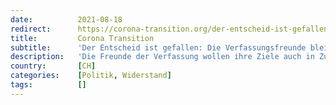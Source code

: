 ```yaml
---
date:          2021-08-18
redirect:      https://corona-transition.org/der-entscheid-ist-gefallen-die-verfassungsfreunde-bleiben-eine-bewegung-und
title:         Corona Transition
subtitle:      'Der Entscheid ist gefallen: Die Verfassungsfreunde bleiben eine Bewegung und werden keine Partei'
description:   'Die Freunde der Verfassung wollen ihre Ziele auch in Zukunft ausserhalb der Parlamente erreichen. Dies hat der Vorstand am Wochenende an einer (...)'
country:       [CH]
categories:    [Politik, Widerstand]
tags:          []
---
```

